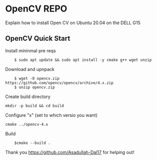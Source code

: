 # OpenCV REPO
Explain how to install Open CV on Ubuntu 20.04 on the DELL G15

## OpenCV Quick Start

Install mininmal pre reqs
```
    $ sudo apt update && sudo apt install -y cmake g++ wget unzip
```

Download and upnpack
```
    $ wget -O opencv.zip https://github.com/opencv/opencv/archive/4.x.zip
    $ unzip opencv.zip
```

Create build directory
```
mkdir -p build && cd build
```

Configure "x" (set to which versio you want)
```
cmake ../opencv-4.x
```

Build
```
    $cmake --build . 
```
Thank you https://github.com/Asadullah-Dal17 for helping out!
